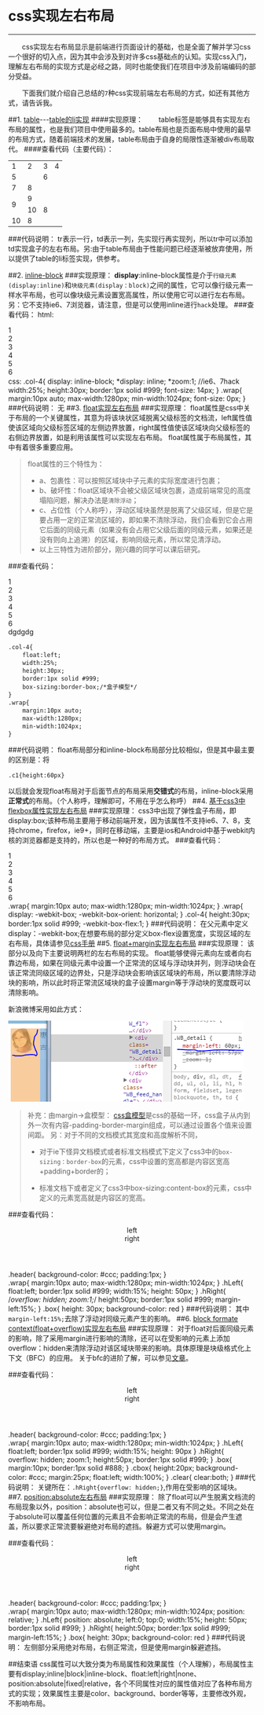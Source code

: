 
# css实现左右布局

----------
　　css实现左右布局显示是前端进行页面设计的基础，也是全面了解并学习css一个很好的切入点，因为其中会涉及到对许多css基础点的认知。实现css入门，理解左右布局的实现方式是必经之路，同时也能使我们在项目中涉及前端编码的部分受益。　

　　下面我们就介绍自己总结的`7`种css实现前端左右布局的方式，如还有其他方式，请告诉我。

##1. [table](table.html)---[table的li实现](table-li.html)
####实现原理：
　　table标签是能够具有实现左右布局的属性，也是我们项目中使用最多的。table布局也是页面布局中使用的最早的布局方式，随着前端技术的发展，table布局由于自身的局限性逐渐被div布局取代。
####查看代码（主要代码）：
    <table class="sTable">
        <tr>
        	<td class="col-4 c1">1</td>
        	<td class="col-4 c2">2</td>
        	<td class="col-4 c3">3</td>
        	<td class="col-4 c4">4</td>
        </tr>
        <tr>
        	<td class="col-4 c5" colspan="2">5</td>
        	<td class="col-4 c6" colspan="2">6</td>
        </tr>
        <tr>
        	<td class="col-4 c2">7</td>
        	<td class="col-4 c3">8</td>
        </tr>
        <tr>
        	<td class="col-4 c2" rowspan="2">9</td>
        	<td class="col-4 c3">9</td>
        </tr>
        <tr >
        	<td class="col-4 c4">10</td>
        	<td class="col-4 c3">8</td>
        </tr>
        <tr >
        	<td class="col-4 c4">10</td>
        	<td class="col-4 c3">8</td>
        </tr>
    </table>
###代码说明：
tr表示一行，td表示一列，先实现行再实现列，所以tr中可以添加td实现盒子的左右布局。另:由于table布局由于性能问题已经逐渐被放弃使用，所以提供了table的li标签实现，供参考。

##2. [inline-block](inline-block.html)
###实现原理：
**display**:inline-block属性是介于`行级元素(display:inline)`和`块级元素(display：block)`之间的属性，它可以像行级元素一样水平布局，也可以像块级元素设置宽高属性，所以使用它可以进行左右布局。另：它不支持ie6、7浏览器，请注意，但是可以使用inline进行`hack`处理。
###查看代码：
    html:
    <section class="section">
		<div class="wrap">
			<div class="col-4 c1">1</div>
			<div class="col-4 c2">2</div>
			<div class="col-4 c3">3</div>
			<div class="col-4 c4">4</div>
			<div class="col-4 c5">5</div>
			<div class="col-4 c6">6</div>
		</div>
	</section>
    css:
    .col-4{
		display: inline-block;
		*display: inline;
		*zoom:1; //ie6、7hack
		width:25%;
		height:30px;
		border:1px solid #999;
		font-size: 14px;
	}
	.wrap{
    	margin:10px auto;
    	max-width:1280px;
    	min-width:1024px;
    	font-size: 0px;
    }
###代码说明：
无
##3. [float实现左右布局](float.html)
###实现原理：
float属性是css中关于布局的一个关键属性，其意为将该块状区域脱离父级标签的文档流，left属性值使该区域向父级标签区域的左侧边界放置，right属性值使该区域块向父级标签的右侧边界放置，如是利用该属性可以实现左右布局。
float属性属于布局属性，其中有着很多重要应用。
> float属性的三个特性为：
> 
> - a、包裹性：可以按照区域块中子元素的实际宽度进行包裹；
> - b、破坏性：float区域块不会被父级区域块包裹，造成前端常见的高度塌陷问题，解决办法是`清除浮动`；
> - c、占位性（个人称呼），浮动区域块虽然是脱离了父级区域，但是它是要占用一定的正常流区域的，即如果不清除浮动，我们会看到它会占用它后面的同级元素（如果没有会占用它父级后面的同级元素，如果还是没有则向上追溯）的区域，影响同级元素，所以常见清浮动。
> -  以上三特性为进阶部分，刚兴趣的同学可以课后研究。


###查看代码：
    <section class="section">
		<div class="wrap">
			<div class="col-4 c1">1</div>
			<div class="col-4 c2">2</div>
			<div class="col-4 c3">3</div>
			<div class="col-4 c4">4</div>
			<div class="col-4 c5">5</div>
			<div class="col-4 c6">6</div>
			<div class="clear">dgdgdg</div>
		</div>
	</section>

    .col-4{
		float:left;
		width:25%;
		height:30px;
		border:1px solid #999;
		box-sizing:border-box;/*盒子模型*/
	}
	.wrap{
    	margin:10px auto;
    	max-width:1280px;
    	min-width:1024px;
    }
###代码说明：
float布局部分和inline-block布局部分比较相似，但是其中最主要的区别是：将

    .c1{height:60px}
以后就会发现float布局对于后面节点的布局采用**交错式**的布局，inline-block采用**正常式**的布局。（个人称呼，理解即可，不用在乎怎么称呼）
##4. [基于css3中flexbox属性实现左右布局](flexbox.html)
###实现原理：
css3中出现了弹性盒子布局，即display:box;该种布局主要用于移动前端开发，因为该属性不支持ie6、7、8，支持chrome，firefox，ie9+，同时在移动端，主要是ios和Android中基于webkit内核的浏览器都是支持的，所以也是一种好的布局方式。
###查看代码：
    <section class="section">
		<div class="wrap">
			<div class="col-4 c1">1</div>
			<div class="col-4 c2">2</div>
			<div class="col-4 c3">3</div>
			<div class="col-4 c4">4</div>
		</div>
		<div class="wrap">
			<div class="col-4 c5">5</div>
			<div class="col-4 c6">6</div>
		</div>
	</section>
    .wrap{
    	margin:10px auto;
    	max-width:1280px;
    	min-width:1024px;
    }
    .wrap{
    	display: -webkit-box;
    	-webkit-box-orient: horizontal;
    }
    .col-4{
		height:30px;
		border:1px solid #999;
		-webkit-box-flex:1;
    }
###代码说明：
在父元素中定义display：-webkit-box;在想要布局的部分定义box-flex设置宽度，实现区域的左右布局，具体请参见[css手册](http://www.css88.com/book/css/)
##5. [float+margin实现左右布局](float&margin.html)
###实现原理：
该部分以及向下主要说明两栏的左右布局的实现。
float能够使得元素向左或者向右靠边布局，如果在同级元素中设置一个正常流的区域与浮动块并列，则浮动块会在该正常流同级区域的边界处，只是浮动块会影响该区域块的布局，所以要清除浮动块的影响，所以此时将正常流区域块的盒子设置margin等于浮动块的宽度既可以清除影响。

新浪微博采用如此方式：

![](img/margin-left.png)

> 补充：由margin→盒模型：
> [css盒模型](boxModule.html)是css的基础一环，css盒子从内到外一次有内容-padding-border-margin组成，可以通过设置各个值来设置间距。
> 另：对于不同的文档模式其宽度和高度解析不同，
> 
> - 对于ie下怪异文档模式或者标准文档模式下定义了css3中的`box-sizing：border-box`的元素，css中设置的宽高都是内容区宽高+padding+border的；
> 
> - 标准文档下或者定义了css3中box-sizing:content-box的元素，css中定义的元素宽高就是内容区的宽高。


###查看代码：
    <header class="header">
		<div class="wrap">
			<div class="hLeft">left</div>
			<div class="hRight">right</div>
		</div>
	</header>
    .header{
	    	background-color: #ccc;
	    	padding:1px;
	    }	
	    .wrap{
	    	margin:10px auto;
	    	max-width:1280px;
	    	min-width:1024px;
	    }
	    .hLeft{
	    	float:left;
	    	border:1px solid #999;
	    	width:15%;
	    	height: 50px;
	    }
	    .hRight{
	    	/*overflow: hidden;
	    	zoom:1;*/
	    	height:50px;
	    	border:1px solid #999;
	    	margin-left:15%;
	    }
	    .box{
	    	height: 30px;
	    	background-color: red
	    }
###代码说明：
其中`margin-left:15%;`去除了浮动对同级元素产生的影响。
##6. [block formate context(float+overflow)实现左右布局](bfc.html)
###实现原理：
对于float对后面同级元素的影响，除了采用margin进行影响的清除，还可以在受影响的元素上添加overflow：hidden来清除浮动对该区域块带来的影响。具体原理是块级格式化上下文（BFC）的应用。
关于bfc的进阶了解，可以参见[文章](http://www.cnblogs.com/lhb25/p/inside-block-formatting-ontext.html)。


###查看代码：
    <header class="header">
		<div class="wrap">
			<div class="hLeft">left</div>
			<div class="hRight">right</div>
			<!-- <div>hhh<br>hhh<br>jjj<br>sss</div> -->
		</div>
	</header>
     .header{
	    	background-color: #ccc;
	    	padding:1px;
	    }	
	    .wrap{
	    	margin:10px auto;
	    	max-width:1280px;
	    	min-width:1024px;
	    }
	    .hLeft{
	    	float:left;
	    	border:1px solid #999;
	    	width:15%;
	    	height: 90px
	    }
	    .hRight{
	    	overflow: hidden;
	    	zoom:1;
	    	height:50px;
	    	border:1px solid #999;
	    }
	    .box{
	    	margin:10px;
	    	border:1px solid #888;
	    }
	    .cbox{
	    	height:20px;
	    	background-color: #ccc;
	    	margin:25px;
	    	float:left;
	    	width:100%;
	    }
	    .clear{
	    	clear:both;
	    }
###代码说明：
关键所在：`.hRight{overflow: hidden;}`,作用在受影响的区域块。
##7. [position:absolute左右布局](position.html)
###实现原理：
除了float可以产生脱离文档流的布局现象以外，position：absolute也可以，但是二者又有不同之处。不同之处在于absolute可以覆盖任何位置的元素且不会影响正常流的布局，但是会产生遮盖，所以要求正常流要躲避绝对布局的遮挡。躲避方式可以使用margin。

###查看代码：
    <header class="header">
		<div class="wrap">
			<div class="hLeft">left</div>
			<div class="hRight">right</div>
		</div>
	</header>
    .header{
	    	background-color: #ccc;
	    	padding:1px;
	    }	
	    .wrap{
	    	margin:10px auto;
	    	max-width:1280px;
	    	min-width:1024px;
	    	position: relative;
	    }
	    .hLeft{
	    	position: absolute;
	    	left:0;
	    	top:0;
	    	width:15%;
	    	height: 50px;
	    	border:1px solid #999;
	    }
	    .hRight{
	    	height:50px;
	    	border:1px solid #999;
	    	margin-left:15%;
	    }
	    .box{
	    	height: 30px;
	    	background-color: red
	    }
###代码说明：
左侧部分采用绝对布局，右侧正常流，但是使用margin躲避遮挡。


##结束语
css属性可以大致分类为布局属性和效果属性（个人理解），布局属性主要有display;inline|block|inline-block、float:left|right|none、position:absolute|fixed|relative，各个不同属性对应的属性值对应了各种布局方式的实现；效果属性主要是color、background、border等等，主要修改外观，不影响布局。

